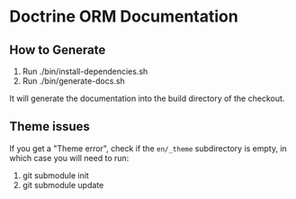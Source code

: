 # Doctrine ORM Documentation

## How to Generate

1. Run ./bin/install-dependencies.sh
2. Run ./bin/generate-docs.sh

It will generate the documentation into the build directory of the checkout.


## Theme issues

If you get a "Theme error", check if the `en/_theme` subdirectory is empty,
in which case you will need to run:

1. git submodule init
2. git submodule update

